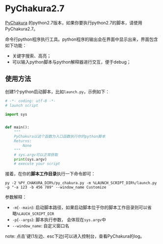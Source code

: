 # PyChakura2.7

[PyChakura](https://github.com/Tac213/PyChakura) 的python2.7版本，如果你要执行python2.7的脚本，请使用PyChakura2.7。

命令行python程序执行工具。python程序的输出会在界面中显示出来，界面包含如下功能：

- 关键字搜索、高亮；
- 可以输入python脚本与python解释器进行交互，便于debug；

## 使用方法

创建1个python启动脚本，比如`launch.py`，示例如下：

```python
# -*- coding: utf-8 -*-
# launch script

import sys


def main():
    """
    PyChakura以这个函数为入口函数执行你的python脚本
    Returns:
        None
    """
    # sys.argv可以正常获取
    print(sys.argv)
    # execute your script

```

接着，在你的**脚本工作目录**执行一下命令即可：

```
py -2 %PY_CHAKURA_DIR%/py_chakura.py -m %LAUNCH_SCRIPT_DIR%/launch.py -p "-a 123 -b 456 789" --window_name Customize
```

参数解释：

- `-m`(`--main`): 启动脚本路径，如果启动脚本位于你的脚本工作目录则可以省略`%LAUCH_SCRIPT_DIR`
- `-p`(`--args`): 脚本执行参数， 会体现在`sys.argv`中
- `--window_name`: 自定义窗口名

note: 点击`键(1左边、esc下边)可以进入控制台，查看PyChakura的log。
